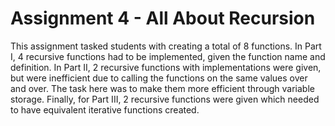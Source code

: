# Assignment 4 - All About Recursion

This assignment tasked students with creating a total of 8 functions. In Part I, 4 recursive functions had to be implemented, given the function name and definition. 
In Part II, 2 recursive functions with implementations were given, but were inefficient due to calling the functions on the same values over and over. The task here was to make them more efficient through variable storage.
Finally, for Part III, 2 recursive functions were given which needed to have equivalent iterative functions created.
